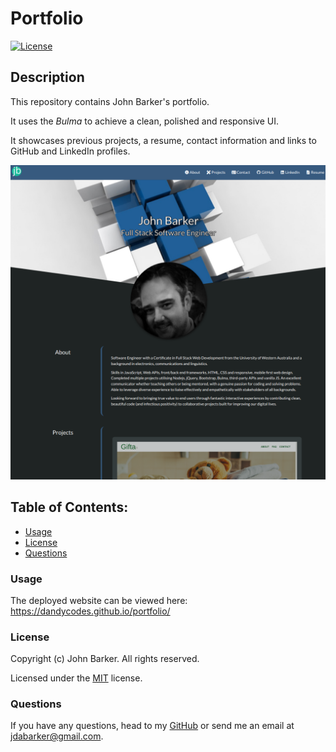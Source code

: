 # Portfolio

[![License](https://img.shields.io/badge/License-MIT-yellow.svg)](https://opensource.org/licenses/MIT)

## Description

This repository contains John Barker's portfolio.

It uses the _Bulma_ to achieve a clean, polished and responsive UI.

It showcases previous projects, a resume, contact information and links to GitHub and LinkedIn profiles.

![a screenshot of the deployed website](./assets/img/screenshot.png)

## Table of Contents:

- [Usage](#usage)
- [License](#license)
- [Questions](#questions)

### Usage

The deployed website can be viewed here: https://dandycodes.github.io/portfolio/

### License

Copyright (c) John Barker. All rights reserved.

Licensed under the [MIT](LICENSE) license.

### Questions

If you have any questions, head to my [GitHub](https://github.com/DandyCodes) or send me an email at jdabarker@gmail.com.
